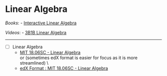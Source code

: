 # Linear Algebra

_Books_: - [Interactive Linear Algebra](https://textbooks.math.gatech.edu/ila/index.html)

_Videos_: - [3B1B Linear Algebra](https://www.3blue1brown.com/topics/linear-algebra)

---

- [ ] Linear Algebra
  - [MIT 18.06SC - Linear Algebra](https://ocw.mit.edu/courses/18-06sc-linear-algebra-fall-2011/) \
    or (sometimes edX format is easier for focus as it is more streamlined) \
  - [edX Format : MIT 18.06SC - Linear Algebra](https://openlearninglibrary.mit.edu/courses/course-v1:OCW+18.06SC+2T2019/course/)
